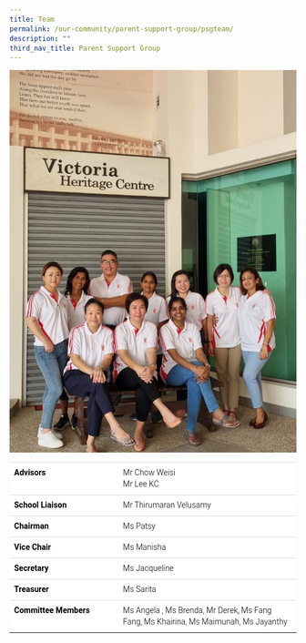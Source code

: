 ```yaml
---
title: Team
permalink: /our-community/parent-support-group/psgteam/
description: ""
third_nav_title: Parent Support Group
---
```

![](/images/vspsg-team.jpeg)

<table style="box-sizing: border-box; border-collapse: collapse; border-spacing: 0px; background-color: rgb(255, 255, 255); width: 694px; max-width: 100%; margin-bottom: 20px; min-height: 0.01%; overflow-x: auto; color: rgb(128, 128, 128); font-family: Roboto, sans-serif; font-size: 14px; font-style: normal; font-variant-ligatures: normal; font-variant-caps: normal; font-weight: 300; letter-spacing: normal; orphans: 2; text-align: start; text-transform: none; white-space: normal; widows: 2; word-spacing: 0px; -webkit-text-stroke-width: 0px; text-decoration-thickness: initial; text-decoration-style: initial; text-decoration-color: initial;" class="table table-responsive"><tbody style="box-sizing: border-box;"><tr style="box-sizing: border-box;"><td style="box-sizing: border-box; padding: 8px; line-height: 1.42857; vertical-align: top; border-top: 1px solid rgb(221, 221, 221); width: 259px;"><span style="box-sizing: border-box; color: rgb(0, 0, 0);"><strong style="box-sizing: border-box; font-weight: bold;">Advisors</strong></span></td><td style="box-sizing: border-box; padding: 8px; line-height: 1.42857; vertical-align: top; border-top: 1px solid rgb(221, 221, 221); width: 457px;"><span style="box-sizing: border-box; color: rgb(0, 0, 0);">Mr&nbsp;Chow Weisi</span><br style="box-sizing: border-box;"><span style="box-sizing: border-box; color: rgb(0, 0, 0);">Mr Lee KC</span></td></tr><tr style="box-sizing: border-box;"><td style="box-sizing: border-box; padding: 8px; line-height: 1.42857; vertical-align: top; border-top: 1px solid rgb(221, 221, 221); width: 259px;"><span style="box-sizing: border-box; color: rgb(0, 0, 0);"><strong style="box-sizing: border-box; font-weight: bold;">School Liaison</strong></span></td><td style="box-sizing: border-box; padding: 8px; line-height: 1.42857; vertical-align: top; border-top: 1px solid rgb(221, 221, 221); width: 457px;"><span style="box-sizing: border-box; color: rgb(0, 0, 0);">Mr Thirumaran Velusamy</span></td></tr><tr style="box-sizing: border-box;"><td style="box-sizing: border-box; padding: 8px; line-height: 1.42857; vertical-align: top; border-top: 1px solid rgb(221, 221, 221); width: 259px;"><span style="box-sizing: border-box; color: rgb(0, 0, 0);"><strong style="box-sizing: border-box; font-weight: bold;">Chairman</strong></span></td><td style="box-sizing: border-box; padding: 8px; line-height: 1.42857; vertical-align: top; border-top: 1px solid rgb(221, 221, 221); width: 457px;"><span style="box-sizing: border-box; color: rgb(0, 0, 0);">Ms Patsy</span></td></tr><tr style="box-sizing: border-box;"><td style="box-sizing: border-box; padding: 8px; line-height: 1.42857; vertical-align: top; border-top: 1px solid rgb(221, 221, 221); width: 259px;"><span style="box-sizing: border-box; color: rgb(0, 0, 0);"><strong style="box-sizing: border-box; font-weight: bold;">Vice Chair</strong></span></td><td style="box-sizing: border-box; padding: 8px; line-height: 1.42857; vertical-align: top; border-top: 1px solid rgb(221, 221, 221); width: 457px;"><span style="box-sizing: border-box; color: rgb(0, 0, 0);">Ms Manisha</span></td></tr><tr style="box-sizing: border-box;"><td style="box-sizing: border-box; padding: 8px; line-height: 1.42857; vertical-align: top; border-top: 1px solid rgb(221, 221, 221); width: 259px;"><span style="box-sizing: border-box; color: rgb(0, 0, 0);"><strong style="box-sizing: border-box; font-weight: bold;">Secretary</strong></span></td><td style="box-sizing: border-box; padding: 8px; line-height: 1.42857; vertical-align: top; border-top: 1px solid rgb(221, 221, 221); width: 457px;"><span style="box-sizing: border-box; color: rgb(0, 0, 0);">Ms Jacqueline</span></td></tr><tr style="box-sizing: border-box;"><td style="box-sizing: border-box; padding: 8px; line-height: 1.42857; vertical-align: top; border-top: 1px solid rgb(221, 221, 221); width: 259px;"><span style="box-sizing: border-box; color: rgb(0, 0, 0);"><strong style="box-sizing: border-box; font-weight: bold;">Treasurer</strong></span></td><td style="box-sizing: border-box; padding: 8px; line-height: 1.42857; vertical-align: top; border-top: 1px solid rgb(221, 221, 221); width: 457px;"><span style="box-sizing: border-box; color: rgb(0, 0, 0);">Ms Sarita</span></td></tr><tr style="box-sizing: border-box;"><td style="box-sizing: border-box; padding: 8px; line-height: 1.42857; vertical-align: top; border-top: 1px solid rgb(221, 221, 221); width: 259px;"><span style="box-sizing: border-box; color: rgb(0, 0, 0);"><strong style="box-sizing: border-box; font-weight: bold;">Committee Members</strong></span></td><td style="box-sizing: border-box; padding: 8px; line-height: 1.42857; vertical-align: top; border-top: 1px solid rgb(221, 221, 221); width: 457px;"><div style="box-sizing: border-box;"><span style="box-sizing: border-box; color: rgb(0, 0, 0);">Ms Angela , Ms Brenda,&nbsp;Mr Derek, Ms Fang Fang, Ms Khairina, Ms Maimunah, Ms Jayanthy</span></div></td></tr></tbody></table>